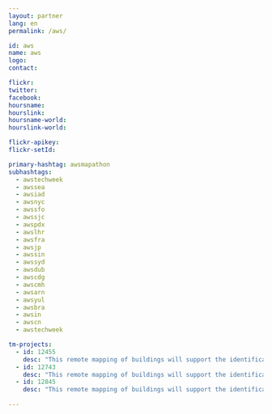 ```yaml
---
layout: partner
lang: en
permalink: /aws/

id: aws
name: aws
logo:
contact: 

flickr:
twitter: 
facebook: 
hoursname: 
hourslink: 
hoursname-world: 
hourslink-world: 

flickr-apikey:
flickr-setId:

primary-hashtag: awsmapathon
subhashtags:
  - awstechweek
  - awssea
  - awsiad
  - awsnyc
  - awssfo
  - awssjc
  - awspdx
  - awslhr
  - awsfra
  - awsjp
  - awssin
  - awssyd
  - awsdub
  - awscdg
  - awscmh
  - awsarn
  - awsyul
  - awsbra
  - awsin
  - awscn
  - awstechweek

tm-projects:
  - id: 12455
    desc: "This remote mapping of buildings will support the identification and characterization of settlements, as well as the implementation of planned activities and largely the generation of data for humanitarian activities."
  - id: 12743
    desc: "This remote mapping of buildings will support the identification and characterization of settlements, as well as the implementation of planned activities and largely the generation of data for humanitarian activities."
  - id: 12845
    desc: "This remote mapping of buildings will support the identification and characterization of settlements, as well as the implementation of planned activities and largely the generation of data for humanitarian activities."
    
---
```

